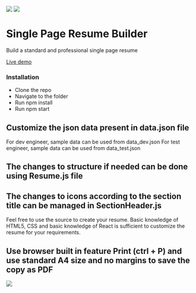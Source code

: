 [![](https://img.shields.io/github/forks/sadanandpai/single-page-resume-builder?style=for-the-badge)](#forks)
[![](https://img.shields.io/github/stars/sadanandpai/single-page-resume-builder?style=for-the-badge)](#stars)

# Single Page Resume Builder
Build a standard and professional single page resume

<a href="https://sadanandpai.github.io/single-page-resume-builder/dist/index.html">Live demo</a>

### Installation
- Clone the repo
- Navigate to the folder
- Run npm install
- Run npm start

## Customize the json data present in data.json file
For dev engineer, sample data can be used from data_dev.json
For test engineer, sample data can be used from data_test.json

## The changes to structure if needed can be done using Resume.js file
## The changes to icons according to the section title can be managed in SectionHeader.js

Feel free to use the source to create your resume.
Basic knowledge of HTML5, CSS and basic knowledge of React is sufficient to customize the resume for your requirements.

## Use browser built in feature Print (ctrl + P) and use standard A4 size and no margins to save the copy as PDF

![](https://visitor-badge.glitch.me/badge?page_id=single-page-resume-builder)
